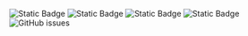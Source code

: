 ![Static Badge](https://img.shields.io/badge/blacklists-60-000000) ![Static Badge](https://img.shields.io/badge/blacklisted-2590534-cc0000) ![Static Badge](https://img.shields.io/badge/whitelisted-2244-00CC00) ![Static Badge](https://img.shields.io/badge/streaming_blacklist-28107-000000) ![GitHub issues](https://img.shields.io/github/issues/fabriziosalmi/blacklists)
